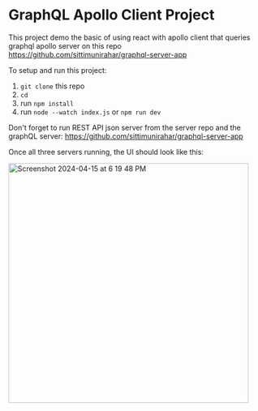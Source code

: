 # GraphQL Apollo Client Project 

This project demo the basic of using react with apollo client that queries graphql apollo server on this repo https://github.com/sittimunirahar/graphql-server-app

To setup and run this project:

1. `git clone` this repo
2. `cd`
3. run `npm install`
4. run `node --watch index.js` or `npm run dev`

Don't forget to run REST API json server from the server repo and the graphQL server: https://github.com/sittimunirahar/graphql-server-app

Once all three servers running, the UI should look like this:

<img width="473" alt="Screenshot 2024-04-15 at 6 19 48 PM" src="https://github.com/sittimunirahar/graphql-react-client/assets/32325375/a4e80611-466c-4480-9ebd-c88185b57a98">
